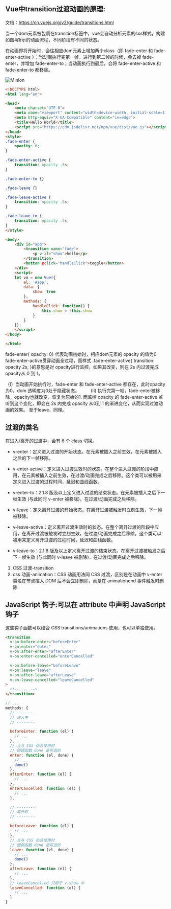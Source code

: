 ## Vue中transition过渡动画的原理:

文档：https://cn.vuejs.org/v2/guide/transitions.html

当一个dom元素被包裹在transition标签中，vue会自动分析元素的css样式，构建如图4所示的动画流程，不同阶段有不同的状态。

在动画即将开始时，会往相应dom元素上增加两个class（即 fade-enter 和 fade-enter-active ）；当动画执行完第一帧，进行到第二帧的时候，会去掉 fade-enter，并增加 fade-enter-to；当动画执行到最后，会将 fade-enter-active 和 fade-enter-to 都移除。

![Minion](https://upload-images.jianshu.io/upload_images/16121135-06d54400cca18ca9.png?imageMogr2/auto-orient/strip|imageView2/2/w/820/format/webp)

```html
<!DOCTYPE html>
<html lang="en">

<head>
    <meta charset="UTF-8">
    <meta name="viewport" content="width=device-width, initial-scale=1.0">
    <meta http-equiv="X-UA-Compatible" content="ie=edge">
    <title>Hello World</title>
    <script src="https://cdn.jsdelivr.net/npm/vue/dist/vue.js"></script>
</head>
<style>
.fade-enter {
    opacity: 0;
}

.fade-enter-active {
    transition: opacity .5s;
}

.fade-enter-to {}

.fade-leave {}

.fade-leave-active {
    transition: opacity .5s;
}

.fade-leave-to {
    transition: opacity .5s;
}
</style>

<body>
    <div id="app">
        <transition name="fade">
            <p v-if="show">hello</p>
        </transition>
        <button @click="handleClick">toggle</button>
    </div>
    <script>
    let vm = new Vue({
        el: '#app',
        data: {
            show: true
        },
        methods: {
            handleClick: function() {
                this.show = !this.show
            }
        }
    });
    </script>
</body>

</html>
```
 fade-enter{ opacity: 0} 代表动画初始时，相应dom元素的 opacity 的值为0. fade-enter-active贯穿动画全过程，而样式 .fade-enter-active{ transition: opacity 2s; }的意思是对 opacity进行监控，如果其改变，则在 2s 内过渡完成 opacity从 0 到 1。

（I）当动画开始执行时，fade-enter 和 fade-enter-active 都存在，此时opacity为0，dom 透明度为0处于隐藏状态。         
(II) 执行完第一帧，fade-enter被移除，opacity也就改变，恢复为原始的1. 而监控 opacity 的 fade-enter-active 监听到这个变化，即会在 2s 内完成 opacity 从0到 1 的渐进变化，从而实现过渡动画的效果。
至于leave，同理。

## 过渡的类名
在进入/离开的过渡中，会有 6 个 class 切换。

* v-enter：定义进入过渡的开始状态。在元素被插入之前生效，在元素被插入之后的下一帧移除。

* v-enter-active：定义进入过渡生效时的状态。在整个进入过渡的阶段中应用，在元素被插入之前生效，在过渡/动画完成之后移除。这个类可以被用来定义进入过渡的过程时间，延迟和曲线函数。

* v-enter-to：2.1.8 版及以上定义进入过渡的结束状态。在元素被插入之后下一帧生效 (与此同时 v-enter 被移除)，在过渡/动画完成之后移除。

* v-leave：定义离开过渡的开始状态。在离开过渡被触发时立刻生效，下一帧被移除。

* v-leave-active：定义离开过渡生效时的状态。在整个离开过渡的阶段中应用，在离开过渡被触发时立刻生效，在过渡/动画完成之后移除。这个类可以被用来定义离开过渡的过程时间，延迟和曲线函数。

* v-leave-to：2.1.8 版及以上定义离开过渡的结束状态。在离开过渡被触发之后下一帧生效 (与此同时 v-leave 被删除)，在过渡/动画完成之后移除。

1. CSS 过渡-transition
2. css 动画-animation：CSS 动画用法同 CSS 过渡，区别是在动画中 v-enter 类名在节点插入 DOM 后不会立即删除，而是在 animationend 事件触发时删除

## JavaScript 钩子:可以在 attribute 中声明 JavaScript 钩子
这些钩子函数可以结合 CSS transitions/animations 使用，也可以单独使用。
```html
<transition
  v-on:before-enter="beforeEnter"
  v-on:enter="enter"
  v-on:after-enter="afterEnter"
  v-on:enter-cancelled="enterCancelled"

  v-on:before-leave="beforeLeave"
  v-on:leave="leave"
  v-on:after-leave="afterLeave"
  v-on:leave-cancelled="leaveCancelled"
>
  <!-- ... -->
</transition>
```
```js
// ...
methods: {
  // --------
  // 进入中
  // --------

  beforeEnter: function (el) {
    // ...
  },
  // 当与 CSS 结合使用时
  // 回调函数 done 是可选的
  enter: function (el, done) {
    // ...
    done()
  },
  afterEnter: function (el) {
    // ...
  },
  enterCancelled: function (el) {
    // ...
  },

  // --------
  // 离开时
  // --------

  beforeLeave: function (el) {
    // ...
  },
  // 当与 CSS 结合使用时
  // 回调函数 done 是可选的
  leave: function (el, done) {
    // ...
    done()
  },
  afterLeave: function (el) {
    // ...
  },
  // leaveCancelled 只用于 v-show 中
  leaveCancelled: function (el) {
    // ...
  }
}
```
